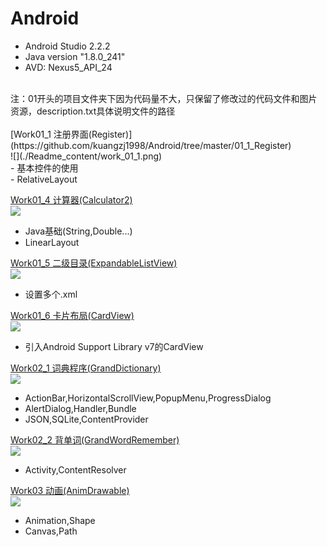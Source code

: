 # Android
- Android Studio 2.2.2 <br> 
- Java version "1.8.0_241" <br> 
- AVD: Nexus5_API_24 <br>
<br> 
注：01开头的项目文件夹下因为代码量不大，只保留了修改过的代码文件和图片资源，description.txt具体说明文件的路径<br> 
<br> 
[Work01_1 注册界面(Register)](https://github.com/kuangzj1998/Android/tree/master/01_1_Register) <br> 
![](./Readme_content/work_01_1.png) <br> 
- 基本控件的使用<br>
- RelativeLayout<br> 

[Work01_4 计算器(Calculator2)](https://github.com/kuangzj1998/Android/tree/master/01_4_Calculator2) <br> 
![](./Readme_content/work_01_4.png) <br> 
- Java基础(String,Double...)<br>
- LinearLayout<br> 

[Work01_5 二级目录(ExpandableListView)](https://github.com/kuangzj1998/Android/tree/master/01_5_ExpandableListView2) <br> 
![](./Readme_content/work_01_5.png) <br> 
- 设置多个.xml<br>

[Work01_6 卡片布局(CardView)](https://github.com/kuangzj1998/Android/tree/master/01_6_CardView) <br> 
![](./Readme_content/work_01_6.png) <br> 
- 引入Android Support Library v7的CardView<br>

[Work02_1 词典程序(GrandDictionary)](https://github.com/kuangzj1998/Android/tree/master/02_1_GrandDictionary) <br> 
![](./Readme_content/work_02_1.png) <br> 
- ActionBar,HorizontalScrollView,PopupMenu,ProgressDialog
- AlertDialog,Handler,Bundle
- JSON,SQLite,ContentProvider

[Work02_2 背单词(GrandWordRemember)](https://github.com/kuangzj1998/Android/tree/master/02_2GrandWordRemember) <br> 
![](./Readme_content/work_02_2.png) <br> 
- Activity,ContentResolver

[Work03 动画(AnimDrawable)](https://github.com/kuangzj1998/Android/tree/master/03_AnimDrawable) <br> 
![](./Readme_content/work_03.png) <br> 
- Animation,Shape
- Canvas,Path
